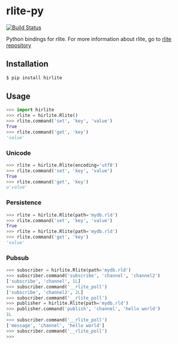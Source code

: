 # rlite-py

[![Build Status](https://travis-ci.org/seppo0010/rlite-py.svg?branch=master)](https://travis-ci.org/seppo0010/rlite-py)

Python bindings for rlite. For more information about rlite, go to
[rlite repository](https://github.com/seppo0010/rlite)

## Installation

```bash
$ pip install hirlite
```

## Usage

```python
>>> import hirlite
>>> rlite = hirlite.Rlite()
>>> rlite.command('set', 'key', 'value')
True
>>> rlite.command('get', 'key')
'value'
```

### Unicode

```python
>>> rlite = hirlite.Rlite(encoding='utf8')
>>> rlite.command('set', 'key', 'value')
True
>>> rlite.command('get', 'key')
u'value'
```

### Persistence

```python
>>> rlite = hirlite.Rlite(path='mydb.rld')
>>> rlite.command('set', 'key', 'value')
True
>>> rlite = hirlite.Rlite(path='mydb.rld')
>>> rlite.command('get', 'key')
'value'
```

### Pubsub

```python
>>> subscriber = hirlite.Rlite(path='mydb.rld')
>>> subscriber.command('subscribe', 'channel', 'channel2')
['subscribe', 'channel', 1L]
>>> subscriber.command('__rlite_poll')
['subscribe', 'channel2', 2L]
>>> subscriber.command('__rlite_poll')
>>> publisher = hirlite.Rlite(path='mydb.rld')
>>> publisher.command('publish', 'channel', 'hello world')
1L
>>> subscriber.command('__rlite_poll')
['message', 'channel', 'hello world']
>>> subscriber.command('__rlite_poll')
>>>
```
